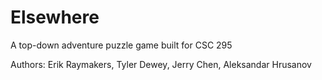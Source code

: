 # Elsewhere

A top-down adventure puzzle game built for CSC 295

Authors:
Erik Raymakers,
Tyler Dewey,
Jerry Chen,
Aleksandar Hrusanov

